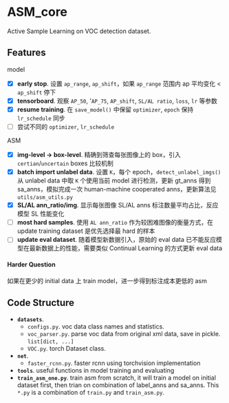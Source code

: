 # ASM_core

Active Sample Learning on VOC detection dataset.

## Features

model
- [x] **early stop**. 设置 `ap_range`, `ap_shift`，如果 `ap_range` 范围内 ap 平均变化 < `ap_shift` 停下
- [x] **tensorboard**. 观察 `AP_50`, '`AP_75`, `AP_shift`, `SL/AL ratio`, `loss`, `lr` 等参数
- [x] **resume training**. 在 `save_model()` 中保留 `optimizer`, `epoch` 保持 `lr_schedule` 同步
- [ ] 尝试不同的 `optimizer`, `lr_schedule`

ASM
- [x] **img-level -> box-level**. 精确到筛查每张图像上的 box，引入 `certian`/`uncertain` boxes 比较机制
- [x] **batch import unlabel data**. 设置 `K`，每个 epoch，`detect_unlabel_imgs()` 从 unlabel data 中取 `K` 个使用当前 model 进行检测，更新 gt_anns 得到 sa_anns，模拟完成一次 human-machine cooperated anns，更新算法见 `utils/asm_utils.py` 
- [x] **SL/AL ann_ratio/img**. 显示每张图像 SL/AL anns 标注数量平均占比，反应模型 SL 性能变化
- [ ] **most hard samples**. 使用 `AL ann_ratio` 作为较困难图像的衡量方式，在 update training dataset 是优先选择最 hard 的样本 
- [ ] **update eval dataset**. 随着模型新数据引入，原始的 eval data 已不能反应模型在最新数据上的性能，需要类似 Continual Learning 的方式更新 eval data

#### Harder Question
如果在更少的 initial data 上 train model，进一步得到标注成本更低的 asm

## Code Structure

- **`datasets`**.
  - `configs.py`. voc data class names and statistics.
  - `voc_parser.py`. parse voc data from original xml data, save in pickle. `list[dict, ...]`
  - `VOC.py`. torch Dataset class.
- **`net`**. 
  - `faster_rcnn.py`. faster rcnn using torchvision implementation 
- **`tools`**. useful functions in model training and evaluating
- **`train_asm_one.py`**. train asm from scratch, it will train a model on initial dataset first, then trian on combination of label_anns and sa_anns. This `*.py` is a combination of `train.py` and `train_asm.py`. 


